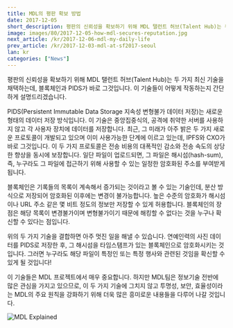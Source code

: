 ```yaml
---
title: MDL의 평판 확보 방법
date: 2017-12-05
short_description: 평판의 신뢰성을 확보하기 위해 MDL 탤런트 허브(Talent Hub)는 두 가지 최신 기술을 채택하는데, 블록체인과 PIDS가 바로 그것입니다.
image: images/80/2017-12-05-how-mdl-secures-reputation.jpg
next_article: /kr/2017-12-06-mdl-my-daily-life
prev_article: /kr/2017-12-03-mdl-at-sf2017-seoul
lan: kr
categories: ["News"]
---
```


평판의 신뢰성을 확보하기 위해 MDL 탤런트 허브(Talent Hub)는 두 가지 최신 기술을 채택하는데, 블록체인과 PIDS가 바로 그것입니다. 이 기술들이 어떻게 작동하는지 간단하게 설명드리겠습니다.

PIDS(Persistent Immutable Data Storage 지속성 변형불가 데이터 저장)는 새로운 형태의 데이터 저장 방식입니다. 이 기술은 중앙집중식의, 공격에 취약한 서버를 사용하지 않고 각 사용자 장치에 데이터를 저장합니다. 최근, 그 미래가 아주 밝은 두 가지 새로운 프로토콜이 개발되고 있으며 이미 사용가능한 단계에 이르고 있는데, IPFS와 CXO가 바로 그것입니다. 이 두 가지 프로토콜은 전송 비용의 대폭적인 감소와 전송 속도의 상당한 향상을 동시에 보장합니다. 일단 파일이 업로드되면, 그 파일은 해시섬(hash-sum), 즉, 누구라도 그 파일에 접근하기 위해 사용할 수 있는 일정한 암호화된 주소를 부여받게 됩니다.

블록체인은 기록들의 목록이 계속해서 증가되는 것이라고 볼 수 있는 기술인데, 분산 방식으로 저장되어 암호화된 이후에는 변경이 불가능합니다. 높은 수준의 암호화가 해시섬이나 URL 주소 같은 몇 비트 정도의 정보만 저장할 수 있게 허용합니다. 블록체인의 장점은 해당 목록이 변경불가이며 변형불가이기 때문에 해킹할 수 없다는 것을 누구나 확신할 수 있다는 점입니다.

위의 두 가지 기술을 결합하면 아주 멋진 일을 해낼 수 있습니다. 연예인력의 사진 데이터를 PIDS로 저장한 후, 그 해시섬을 타임스탬프가 있는 블록체인으로 암호화시키는 것입니다. 그러면 누구라도 해당 파일이 특정인 또는 특정 행사와 관련된 것임을 확신할 수 있게 될 것입니다!

이 기술들은 MDL 프로젝트에서 매우 중요합니다. 하지만 MDL팀은 정보기술 전반에 많은 관심을 가지고 있으므로, 이 두 가지 기술에 그치지 않고 투명성, 보안, 효율성이라는 MDL의 주요 원칙을 강화하기 위해 더욱 많은 흥미로운 내용들을 다루어 나갈 것입니다.

![MDL Explained](https://gateway.ipfs.io/ipfs/QmVqUgtsLLuUmLfEJSpejr36LFmSpnGsBLVKVj28tCkege/MDL%20Explained.jpg)
